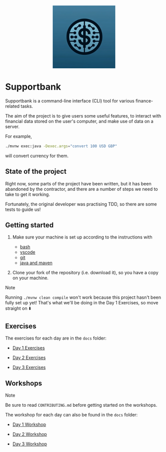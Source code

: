 <p align="center">
  <img width="200px" src="docs/supportbank-logo.png" alt="Supportbank Logo" />
</p>

# Supportbank

Supportbank is a command-line interface (CLI) tool for various finance-related
tasks.

The aim of the project is to give users some useful features, to interact with
financial data stored on the user's computer, and make use of data on a server.

For example,

```bash
./mvnw exec:java -Dexec.args="convert 100 USD GBP"
```

will convert currency for them.

## State of the project

Right now, some parts of the project have been written, but it has been
abandoned by the contractor, and there are a number of steps we need to take to
get it working.

Fortunately, the original developer was practising TDD, so there are some tests
to guide us!

## Getting started

1. Make sure your machine is set up according to the instructions with

   - [bash](https://tech-docs.corndel.com/bash/)
   - [vscode](https://tech-docs.corndel.com/vscode/)
   - [git](https://tech-docs.corndel.com/git/)
   - [java and maven](https://tech-docs.corndel.com/java/installation.html)

1. Clone your fork of the repository (i.e. download it), so you have a copy on
   your machine.

> [!NOTE]
>
> Running `./mvnw clean compile` won't work because this project hasn't been
> fully set up yet! That's what we'll be doing in the Day 1 Exercises, so move
> straight on :arrow_down:

## Exercises

The exercises for each day are in the `docs` folder:

- [Day 1 Exercises](./docs/day-1-exercises.md)

- [Day 2 Exercises](./docs/day-2-exercises.md)

- [Day 3 Exercises](./docs/day-3-exercises.md)

## Workshops

> [!NOTE]
>
> Be sure to read `CONTRIBUTING.md` before getting started on the workshops.

The workshop for each day can also be found in the `docs` folder:

- [Day 1 Workshop](./docs/day-1-workshop.md)

- [Day 2 Workshop](./docs/day-2-workshop.md)

- [Day 3 Workshop](./docs/day-3-workshop.md)
